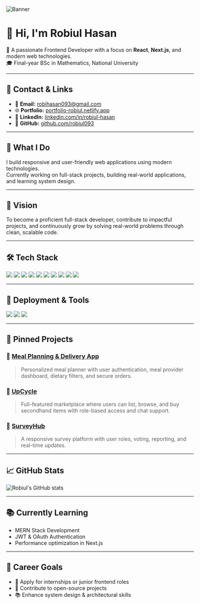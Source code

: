 ![Banner](https://img.freepik.com/premium-photo/3d-hexagon-black-background-technology-abstract-geometry-dark-backdrop-with-honeycomb-neon-texture-science-technology-network-concept-high-quality-3d-illustration_90380-7233.jpg?w=1380)

# 👋 Hi, I'm Robiul Hasan

🚀 A passionate Frontend Developer with a focus on **React**, **Next.js**, and modern web technologies.  
🎓 Final-year BSc in Mathematics, National University  

---

## 📇 Contact & Links

- 📧 **Email:** robihasan093@gmail.com  
- 🌐 **Portfolio:** [portfolio-robiul.netlify.app](https://portfolio-robiul.netlify.app)  
- 💼 **LinkedIn:** [linkedin.com/in/robiul-hasan](https://linkedin.com/in/robiul-hasan)  
- 🐙 **GitHub:** [github.com/robiul093](https://github.com/robiul093)

---

## 🔭 What I Do

I build responsive and user-friendly web applications using modern technologies.  
Currently working on full-stack projects, building real-world applications, and learning system design.

---

## 🎯 Vision

To become a proficient full-stack developer, contribute to impactful projects, and continuously grow by solving real-world problems through clean, scalable code.

---

## 🛠 Tech Stack

<p align="left">
  <img src="https://img.shields.io/badge/React-20232A?style=for-the-badge&logo=react&logoColor=61DAFB" />
  <img src="https://img.shields.io/badge/Next.js-000000?style=for-the-badge&logo=next.js&logoColor=white" />
  <img src="https://img.shields.io/badge/JavaScript-F7DF1E?style=for-the-badge&logo=javascript&logoColor=black" />
  <img src="https://img.shields.io/badge/TypeScript-007ACC?style=for-the-badge&logo=typescript&logoColor=white" />
  <img src="https://img.shields.io/badge/Redux-593D88?style=for-the-badge&logo=redux&logoColor=white" />
  <img src="https://img.shields.io/badge/Express.js-404D59?style=for-the-badge" />
  <img src="https://img.shields.io/badge/MongoDB-4EA94B?style=for-the-badge&logo=mongodb&logoColor=white" />
  <img src="https://img.shields.io/badge/Mongoose-880000?style=for-the-badge&logo=mongoose&logoColor=white" />
  <img src="https://img.shields.io/badge/Firebase-FFCA28?style=for-the-badge&logo=firebase&logoColor=black" />
  <img src="https://img.shields.io/badge/Tailwind_CSS-38B2AC?style=for-the-badge&logo=tailwind-css&logoColor=white" />
</p>

---

## 🧰 Deployment & Tools

<p align="left">
  <img src="https://img.shields.io/badge/Git-F05032?style=for-the-badge&logo=git&logoColor=white" />
  <img src="https://img.shields.io/badge/GitHub-181717?style=for-the-badge&logo=github&logoColor=white" />
  <img src="https://img.shields.io/badge/Vercel-000000?style=for-the-badge&logo=vercel&logoColor=white" />
</p>

---

## 📌 Pinned Projects

### 🔹 [Meal Planning & Delivery App](https://github.com/robiul093/meal-box-client)
> Personalized meal planner with user authentication, meal provider dashboard, dietary filters, and secure orders.

### 🔹 [UpCycle](https://github.com/robiul093/upcycle-frontend)
> Full-featured marketplace where users can list, browse, and buy secondhand items with role-based access and chat support.

### 🔹 [SurveyHub](https://github.com/robiul093/assignment-12-client)
> A responsive survey platform with user roles, voting, reporting, and real-time updates.

---

## 📈 GitHub Stats

![Robiul's GitHub stats](https://github-readme-stats.vercel.app/api?username=robiul093&show_icons=true&theme=radical)

---

## 📚 Currently Learning

- MERN Stack Development  
- JWT & OAuth Authentication  
- Performance optimization in Next.js

---

## 🎯 Career Goals

- 💼 Apply for internships or junior frontend roles  
- 🤝 Contribute to open-source projects  
- 📚 Enhance system design & architectural skills 

